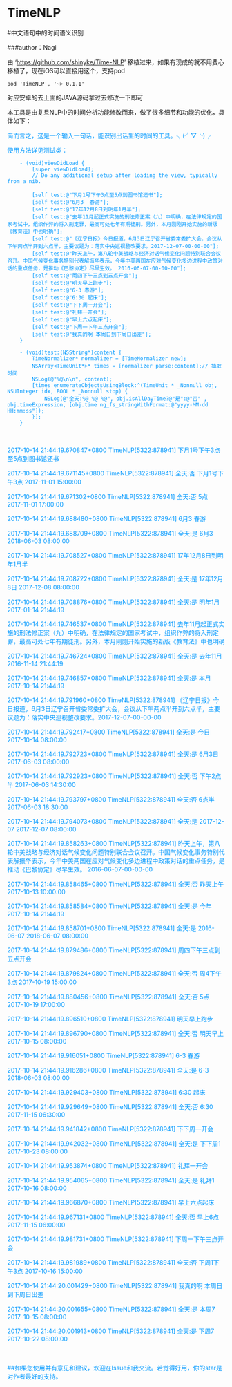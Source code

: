 # TimeNLP

#中文语句中的时间语义识别

###author：Nagi

由 ‘<https://github.com/shinyke/Time-NLP>’
 移植过来，如果有现成的就不用费心移植了，现在iOS可以直接用这个，支持pod

```
pod 'TimeNLP', '~> 0.1.1'
```

对应安卓的去上面的JAVA源码拿过去修改一下即可

本工具是由复旦NLP中的时间分析功能修改而来，做了很多细节和功能的优化，具体如下：


<font color=#0099ff>简而言之，这是一个输入一句话，能识别出话里的时间的工具。╮(╯▽╰)╭</fo>

使用方法详见测试类：

```
	- (void)viewDidLoad {
		[super viewDidLoad];
		// Do any additional setup after loading the view, typically from a nib.
	
		[self test:@"下月1号下午3点至5点到图书馆还书"];
		[self test:@"6月3  春游"];
		[self test:@"17年12月8日到明年1月半"];
		[self test:@"去年11月起正式实施的刑法修正案（九）中明确，在法律规定的国家考试中，组织作弊的将入刑定罪，最高可处七年有期徒刑。另外，本月刚刚开始实施的新版《教育法》中也明确"];
		[self test:@"《辽宁日报》今日报道，6月3日辽宁召开省委常委扩大会，会议从下午两点半开到六点半，主要议题为：落实中央巡视整改要求。2017-12-07-00-00-00"];
		[self test:@"昨天上午，第八轮中美战略与经济对话气候变化问题特别联合会议召开。中国气候变化事务特别代表解振华表示，今年中美两国在应对气候变化多边进程中政策对话的重点任务，是推动《巴黎协定》尽早生效。 2016-06-07-00-00-00"];
		[self test:@"周四下午三点到五点开会"];
		[self test:@"明天早上跑步"];
		[self test:@"6-3 春游"];
		[self test:@"6:30 起床"];
		[self test:@"下下周一开会"];
		[self test:@"礼拜一开会"];
		[self test:@"早上六点起床"];
		[self test:@"下周一下午三点开会"];
		[self test:@"我真的啊 本周日到下周日出差"];
	}
	
	- (void)test:(NSString*)content {
		TimeNormalizer* normalizer = [TimeNormalizer new];
		NSArray<TimeUnit*>* times = [normalizer parse:content];// 抽取时间
		NSLog(@"%@\n\n", content);
		[times enumerateObjectsUsingBlock:^(TimeUnit * _Nonnull obj, NSUInteger idx, BOOL * _Nonnull stop) {
			NSLog(@"全天:%@ %@ %@", obj.isAllDayTime?@"是":@"否" , obj.timeExpression, [obj.time ng_fs_stringWithFormat:@"yyyy-MM-dd HH:mm:ss"]);
		}];
	}
```
<br>

2017-10-14 21:44:19.670847+0800 TimeNLP[5322:878941] 下月1号下午3点至5点到图书馆还书

2017-10-14 21:44:19.671145+0800 TimeNLP[5322:878941] 全天:否 下月1号下午3点 2017-11-01 15:00:00

2017-10-14 21:44:19.671302+0800 TimeNLP[5322:878941] 全天:否 5点 2017-11-01 17:00:00

2017-10-14 21:44:19.688480+0800 TimeNLP[5322:878941] 6月3  春游

2017-10-14 21:44:19.688709+0800 TimeNLP[5322:878941] 全天:是 6月3 2018-06-03 08:00:00

2017-10-14 21:44:19.708527+0800 TimeNLP[5322:878941] 17年12月8日到明年1月半

2017-10-14 21:44:19.708722+0800 TimeNLP[5322:878941] 全天:是 17年12月8日 2017-12-08 08:00:00

2017-10-14 21:44:19.708876+0800 TimeNLP[5322:878941] 全天:是 明年1月 2017-01-14 21:44:19

2017-10-14 21:44:19.746537+0800 TimeNLP[5322:878941] 去年11月起正式实施的刑法修正案（九）中明确，在法律规定的国家考试中，组织作弊的将入刑定罪，最高可处七年有期徒刑。另外，本月刚刚开始实施的新版《教育法》中也明确

2017-10-14 21:44:19.746724+0800 TimeNLP[5322:878941] 全天:是 去年11月 2016-11-14 21:44:19

2017-10-14 21:44:19.746857+0800 TimeNLP[5322:878941] 全天:是 本月 2017-10-14 21:44:19

2017-10-14 21:44:19.791960+0800 TimeNLP[5322:878941] 《辽宁日报》今日报道，6月3日辽宁召开省委常委扩大会，会议从下午两点半开到六点半，主要议题为：落实中央巡视整改要求。2017-12-07-00-00-00

2017-10-14 21:44:19.792417+0800 TimeNLP[5322:878941] 全天:是 今日 2017-10-14 08:00:00

2017-10-14 21:44:19.792723+0800 TimeNLP[5322:878941] 全天:是 6月3日 2017-06-03 08:00:00

2017-10-14 21:44:19.792923+0800 TimeNLP[5322:878941] 全天:否 下午2点半 2017-06-03 14:30:00

2017-10-14 21:44:19.793797+0800 TimeNLP[5322:878941] 全天:否 6点半 2017-06-03 18:30:00

2017-10-14 21:44:19.794073+0800 TimeNLP[5322:878941] 全天:是 2017-12-07 2017-12-07 08:00:00

2017-10-14 21:44:19.858263+0800 TimeNLP[5322:878941] 昨天上午，第八轮中美战略与经济对话气候变化问题特别联合会议召开。中国气候变化事务特别代表解振华表示，今年中美两国在应对气候变化多边进程中政策对话的重点任务，是推动《巴黎协定》尽早生效。 2016-06-07-00-00-00

2017-10-14 21:44:19.858465+0800 TimeNLP[5322:878941] 全天:否 昨天上午 2017-10-13 10:00:00

2017-10-14 21:44:19.858584+0800 TimeNLP[5322:878941] 全天:是 今年 2017-10-14 21:44:19

2017-10-14 21:44:19.858701+0800 TimeNLP[5322:878941] 全天:是 2016-06-07 2018-06-07 08:00:00

2017-10-14 21:44:19.879486+0800 TimeNLP[5322:878941] 周四下午三点到五点开会

2017-10-14 21:44:19.879824+0800 TimeNLP[5322:878941] 全天:否 周4下午3点 2017-10-19 15:00:00

2017-10-14 21:44:19.880456+0800 TimeNLP[5322:878941] 全天:否 5点 2017-10-19 17:00:00

2017-10-14 21:44:19.896510+0800 TimeNLP[5322:878941] 明天早上跑步

2017-10-14 21:44:19.896790+0800 TimeNLP[5322:878941] 全天:否 明天早上 2017-10-15 08:00:00

2017-10-14 21:44:19.916051+0800 TimeNLP[5322:878941] 6-3 春游

2017-10-14 21:44:19.916286+0800 TimeNLP[5322:878941] 全天:是 6-3 2018-06-03 08:00:00

2017-10-14 21:44:19.929403+0800 TimeNLP[5322:878941] 6:30 起床

2017-10-14 21:44:19.929649+0800 TimeNLP[5322:878941] 全天:否 6:30 2017-11-15 06:30:00

2017-10-14 21:44:19.941842+0800 TimeNLP[5322:878941] 下下周一开会

2017-10-14 21:44:19.942032+0800 TimeNLP[5322:878941] 全天:是 下下周1 2017-10-23 08:00:00

2017-10-14 21:44:19.953874+0800 TimeNLP[5322:878941] 礼拜一开会

2017-10-14 21:44:19.954065+0800 TimeNLP[5322:878941] 全天:是 礼拜1 2017-10-16 08:00:00

2017-10-14 21:44:19.966870+0800 TimeNLP[5322:878941] 早上六点起床

2017-10-14 21:44:19.967131+0800 TimeNLP[5322:878941] 全天:否 早上6点 2017-11-15 06:00:00

2017-10-14 21:44:19.981731+0800 TimeNLP[5322:878941] 下周一下午三点开会

2017-10-14 21:44:19.981989+0800 TimeNLP[5322:878941] 全天:否 下周1下午3点 2017-10-16 15:00:00

2017-10-14 21:44:20.001429+0800 TimeNLP[5322:878941] 我真的啊 本周日到下周日出差

2017-10-14 21:44:20.001655+0800 TimeNLP[5322:878941] 全天:是 本周7 2017-10-15 08:00:00

2017-10-14 21:44:20.001913+0800 TimeNLP[5322:878941] 全天:是 下周7 2017-10-22 08:00:00

<br/>
<br/>
##如果您使用并有意见和建议，欢迎在Issue和我交流。若觉得好用，你的star是对作者最好的支持。<br/>
